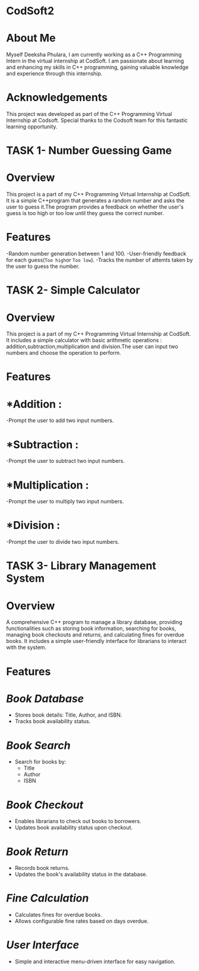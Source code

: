 # CodSoft2
# About Me
Myself Deeksha Phulara, I am currently working as a C++ Programming Intern in the virtual internship at CodSoft. I am passionate about learning and enhancing my skills in C++ programming, gaining valuable knowledge and experience through this internship.

# Acknowledgements
This project was developed as part of the C++ Programming Virtual Internship at Codsoft. Special thanks to the Codsoft team for this fantastic learning opportunity.

# TASK 1- Number Guessing Game
# Overview
This project is a part of my C++ Programming Virtual Internship at CodSoft. It is a simple C++program that generates a random number and asks the user to guess it.The program provides a feedback on whether the user's guess is too high or too low until they guess the correct number.

# Features
-Random number generation between 1 and 100.
-User-friendly feedback for each guess(`Too high`or `Too low`).
-Tracks the number of attemts taken by the user to guess the number.

# TASK 2- Simple Calculator
# Overview
This project is a part of my C++ Programming Virtual Internship at CodSoft. It includes a simple calculator with basic arithmetic operations : addition,subtraction,multiplication and division.The user can input two numbers and choose the operation to perform.

# Features
# *Addition :
-Prompt the user to add two input numbers.

# *Subtraction :
-Prompt the user to subtract two input numbers.

# *Multiplication :
-Prompt the user to multiply two input numbers.

# *Division : 
-Prompt the user to divide two input numbers.

# TASK 3- Library Management System
# Overview
A comprehensive C++ program to manage a library database, providing functionalities such as storing book information, searching for books, managing book checkouts and returns, and calculating fines for overdue books. It includes a simple user-friendly interface for librarians to interact with the system.

# Features
# *Book Database*
- Stores book details: Title, Author, and ISBN.
- Tracks book availability status.

# *Book Search*
- Search for books by:
  - Title
  - Author
  - ISBN

# *Book Checkout*
- Enables librarians to check out books to borrowers.
- Updates book availability status upon checkout.

# *Book Return*
- Records book returns.
- Updates the book's availability status in the database.

# *Fine Calculation*
- Calculates fines for overdue books.
- Allows configurable fine rates based on days overdue.

# *User Interface*
- Simple and interactive menu-driven interface for easy navigation.
